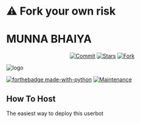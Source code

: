 # ⚠️ Fork your own risk 
# MUNNA BHAIYA
<p align="center">
    <a href="https://github.com/p-rinc-e/Elizabeth/commits/master"><img src="https://img.shields.io/github/last-commit/p-rinc-e/Elizabeth/master?label=Last%20Commit&style=flat-square&logo=github&color=F10070" alt="Commit" /></a>
    <a href="https://github.com/p-rinc-e/Elizabeth/stargazers"><img src="https://img.shields.io/github/stars/p-rinc-e/Elizabeth?label=Stars&style=flat-square&logo=github&color=F10070" alt="Stars" /></a>
    <a href="https://github.com/p-rinc-e/Elizabeth/network/members"><img src="https://img.shields.io/github/forks/p-rinc-e/Elizabeth?label=Fork&style=flat-square&logo=github&color=F10070" alt="Fork" /></a>
</p>

![logo](https://telegra.ph/file/5fe0b1d1b84f08f1944ed.jpg)


[![forthebadge made-with-python](http://ForTheBadge.com/images/badges/made-with-python.svg)](https://www.python.org/)
[![Maintenance](https://img.shields.io/badge/Maintained%3F-yes-green.svg)](https://github.com/p-rinc-e/Elizabeth/graphs/commit-activity)


## How To Host
The easiest way to deploy this userbot
<p align="center"><a href="https://heroku.com/deploy?template=https://github.com/sumanth445/MUNNABHAIYA> <img src="https://img.shields.io/badge/Deploy%20To%20Heroku-blueviolet?style=for-the-badge&logo=heroku" width="220" height="34.45"/></a></p>

